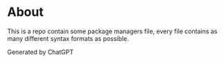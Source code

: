 # About
This is a repo contain some package managers file, every file contains as many different syntax formats as possible.

Generated by ChatGPT
